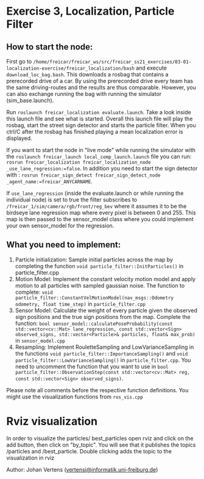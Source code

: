 # Exercise 3, Localization, Particle Filter
## How to start the node:
First go to `/home/freicar/freicar_ws/src/freicar_ss21_exercises/03-01-localization-exercise/freicar_localization/bash` and execute `download_loc_bag.bash`. This downloads a rosbag that contains a prerecorded drive of a car. By using the prerecorded drive every team has the same driving-routes and the results are thus comparable.
However, you can also exchange running the bag with running the simulator (sim_base.launch).

Run `roslaunch freicar_localization evaluate.launch`. Take a look inside this launch file and see what is started.
Overall this launch file will play the rosbag, start the street sign detector and starts the particle filter. When you ctrl/C after the rosbag has finished playing a mean localization error is displayed.

If you want to start the node in "live mode" while running the simulator with the `roslaunch freicar_launch local_comp_launch.launch` file you can run:
`rosrun freicar_localization freicar_localization_node _use_lane_regression:=false`. In addition you need to start the sign detector with : `rosrun freicar_sign_detect freicar_sign_detect_node _agent_name:=freicar_ANYCARNAME`.

If `use_lane_regression` (inside the evaluate.launch or while running the individual node) is set to true the filter subscribes to `/freicar_1/sim/camera/rgb/front/reg_bev` where it assumes it to be the birdseye lane regression map where every pixel is between 0 and 255. This map is then passed to the sensor_model class where you could implement your own sensor_model for the regression.  

## What you need to implement:
1. Particle initialization: Sample initial particles across the map by completing the function `void particle_filter::InitParticles()` in particle_filter.cpp
2. Motion Model: Implement the constant velocity motion model and apply motion to all particles with sampled gaussian noise. The function to complete: `void particle_filter::ConstantVelMotionModel(nav_msgs::Odometry odometry, float time_step)` in `particle_filter.cpp`
3. Sensor Model: Calculate the weight of every particle given the observed sign positions and the true sign positions from the map. Complete the function: `bool sensor_model::calculatePoseProbability(const std::vector<cv::Mat> lane_regression, const std::vector<Sign> observed_signs, std::vector<Particle>& particles, float& max_prob)` in `sensor_model.cpp`
4. Resampling: Implement RouletteSampling and LowVarianceSampling in the functions `void particle_filter::ImportanceSampling()` and `void particle_filter::LowVarianceSampling()` in `particle_filter.cpp`.
  You need to uncomment the function that you want to use in `bool particle_filter::ObservationStep(const std::vector<cv::Mat> reg, const std::vector<Sign> observed_signs)`.

Please note all comments before the respective function definitions.
You might use the visualization functions from `ros_vis.cpp`


# Rviz visualization
In order to visualize the particles/ best_particles open rviz and click on the add button, then click on "by_topic".
You will see that it publishes the topics /particles and /best_particle. Double clicking adds the topic to the visualization in rviz

Author: Johan Vertens (vertensj@informatik.uni-freiburg.de)
